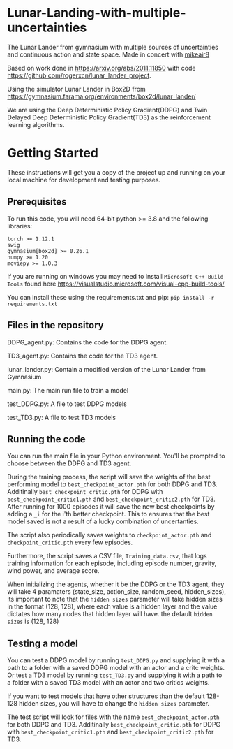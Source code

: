 # Lunar-Landing-with-multiple-uncertainties
The Lunar Lander from gymnasium with multiple sources of uncertainties and continuous action and state space. Made in concert with [mikeair8](https://github.com/mikeair8)

Based on work done in https://arxiv.org/abs/2011.11850 with code https://github.com/rogerxcn/lunar_lander_project.

Using the simulator Lunar Lander in Box2D from https://gymnasium.farama.org/environments/box2d/lunar_lander/

We are using the Deep Deterministic Policy Gradient(DDPG) and Twin Delayed Deep Deterministic Policy Gradient(TD3) as the reinforcement learning algorithms.


# Getting Started
These instructions will get you a copy of the project up and running on your local machine for development and testing purposes.

## Prerequisites
To run this code, you will need 64-bit python >= 3.8 and the following libraries:

```
torch >= 1.12.1
swig
gymnasium[box2d] >= 0.26.1
numpy >= 1.20
moviepy >= 1.0.3
```
If you are running on windows you may need to install `Microsoft C++ Build Tools` found here https://visualstudio.microsoft.com/visual-cpp-build-tools/

You can install these using the requirements.txt and pip:
`pip install -r requirements.txt`


## Files in the repository
DDPG_agent.py: Contains the code for the DDPG agent.

TD3_agent.py: Contains the code for the TD3 agent.

lunar_lander.py: Contain a modified version of the Lunar Lander from Gymnasium

main.py: The main run file to train a model

test_DDPG.py: A file to test DDPG models

test_TD3.py: A file to test TD3 models

## Running the code
You can run the main file in your Python environment. You'll be prompted to choose between the DDPG and TD3 agent.

During the training process, the script will save the weights of the best performing model to `best_checkpoint_actor.pth` for both DDPG and TD3. Additinally  `best_checkpoint_critic.pth` for DDPG with `best_checkpoint_critic1.pth` and `best_checkpoint_critic2.pth` for TD3. After running for 1000 episodes it will save the new best checkpoints by adding a `_i` for the i'th better checkpoint. This to ensures that the best model saved is not a result of a lucky combination of uncertanties.

The script also periodically saves weights to `checkpoint_actor.pth` and `checkpoint_critic.pth` every few episodes.

Furthermore, the script saves a CSV file, `Training_data.csv`, that logs training information for each episode, including episode number, gravity, wind power, and average score.

When initializing the agents, whether it be the DDPG or the TD3 agent, they will take 4 paramaters (state_size, action_size, random_seed, hidden_sizes), its important to note that the `hidden sizes` parameter will take hidden sizes in the format (128, 128), where each value is a hidden layer and the value dictates how many nodes that hidden layer will have. the default `hidden sizes` is (128, 128)

## Testing a model
You can test a DDPG model by running `test_DDPG.py` and supplying it with a path to a folder with a saved DDPG model with an actor and a critc weights. Or test a TD3 model by running `test_TD3.py` and supplying it with a path to a folder with a saved TD3 model with an actor and two critics weights.

If you want to test models that have other structures than the default 128-128 hidden sizes, you will have to change the `hidden sizes` parameter.

The test script will look for files with the name `best_checkpoint_actor.pth` for both DDPG and TD3. Additinally `best_checkpoint_critic.pth` for DDPG with `best_checkpoint_critic1.pth` and `best_checkpoint_critic2.pth` for TD3.
